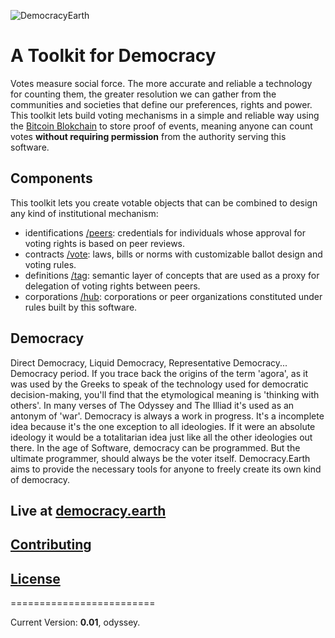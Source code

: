 ![DemocracyEarth](https://dl.dropboxusercontent.com/u/801018/democracy-earth-logo.png)

# A Toolkit for Democracy

Votes measure social force. The more accurate and reliable a technology for counting them, the greater resolution we can gather from the communities and societies that define our preferences, rights and power. This toolkit lets build voting mechanisms in a simple and reliable way using the [Bitcoin Blokchain](http://bitcoin.it) to store proof of events, meaning anyone can count votes **without requiring permission** from the authority serving this software.

## Components
This toolkit lets you create votable objects that can be combined to design any kind of institutional mechanism:

* identifications [/peers](http://democracy.earth): credentials for individuals whose approval for voting rights is based on peer reviews.
* contracts [/vote](http://democracy.earth): laws, bills or norms with customizable ballot design and voting rules.
* definitions [/tag](http://democracy.earth): semantic layer of concepts that are used as a proxy for delegation of voting rights between peers.
* corporations [/hub](http://democracy.earth): corporations or peer organizations constituted under rules built by this software.

## Democracy
Direct Democracy, Liquid Democracy, Representative Democracy... Democracy period. If you trace back the origins of the term 'agora', as it was used by the Greeks to speak of the technology used for democratic decision-making, you'll find that the etymological meaning is 'thinking with others'. In many verses of The Odyssey and The Illiad it's used as an antonym of 'war'. Democracy is always a work in progress. It's a incomplete idea because it's the one exception to all ideologies. If it were an absolute ideology it would be a totalitarian idea just like all the other ideologies out there. In the age of Software, democracy can be programmed. But the ultimate programmer, should always be the voter itself. Democracy.Earth aims to provide the necessary tools for anyone to freely create its own kind of democracy.

## Live at [democracy.earth](http://democracy.earth)

## [Contributing](CONTRIBUTING.md)

## [License](LICENSE.md)

=========================

Current Version: **0.01**, odyssey.
